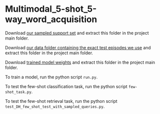 # Multimodal_5-shot_5-way_word_acquisition

Download [our sampled support set](https://drive.google.com/file/d/1Z5g9aSFs5FKAUa7zp6Pzb5LfPnvuagoA/view?usp=sharing) and extract this folder in the project main folder.

Download [our data folder containing the exact test episodes we use](https://drive.google.com/file/d/1qpxyjOrwbXZla6pzfIN58TLY0OoHR1e-/view?usp=sharing) and extract this folder in the project main folder.

Download [trained model weights](https://drive.google.com/file/d/1wa_v34RN9IEMcpKcf8vGfC0GHlv0Tf0Y/view?usp=sharing) and extract this folder in the project main folder.

To train a model, run the python script ```run.py```.

To test the few-shot classification task, run the python script ```few-shot_task.py```.

To test the few-shot retrieval task, run the python script ```test_DH_few_shot_test_with_sampled_queries.py```.
